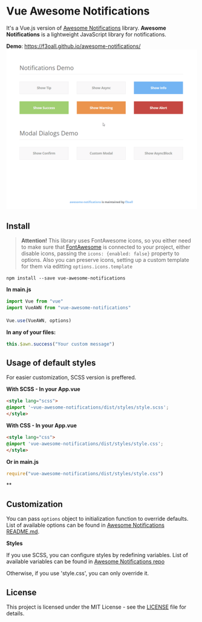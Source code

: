 # Vue Awesome Notifications

It's a Vue.js version of [Awesome Notifications](https://github.com/f3oall/awesome-notifications) library. **Awesome Notifications** is a lightweight JavaScript library for notifications.

**Demo**: https://f3oall.github.io/awesome-notifications/
![Demo GIF](demo1.gif)

## Install

> **Attention!** This library uses FontAwesome icons, so you either need to make sure that [FontAwesome](http://fontawesome.io/get-started/) is connected to your project, either disable icons, passing the `icons: {enabled: false}` property to options. Also you can preserve icons, setting up a custom template for them via editting `options.icons.template`

```
npm install --save vue-awesome-notifications
```

**In main.js**

```javascript
import Vue from "vue"
import VueAWN from "vue-awesome-notifications"

Vue.use(VueAWN, options)
```

**In any of your files:**

```javascript
this.$awn.success("Your custom message")
```

## Usage of default styles

For easier customization, SCSS version is preffered.

**With SCSS - In your App.vue**

```html
<style lang="scss">
@import '~vue-awesome-notifications/dist/styles/style.scss';
</style>
```

**With CSS - In your App.vue**

```html
<style lang="css">
@import 'vue-awesome-notifications/dist/styles/style.css';
</style>
```

**Or in main.js**

```javascript
require("vue-awesome-notifications/dist/styles/style.css")
```

\*\*

## Customization

You can pass `options` object to initialization function to override defaults. List of available options can be found in [Awesome Notifications README.md](https://github.com/f3oall/awesome-notifications).

**Styles**

If you use SCSS, you can configure styles by redefining variables. List of available variables can be found in [Awesome Notifications repo](https://github.com/f3oall/awesome-notifications/blob/master/src/styles/variables.scss)

Otherwise, if you use 'style.css', you can only override it.

## License

This project is licensed under the MIT License - see the [LICENSE](LICENSE) file for details.
